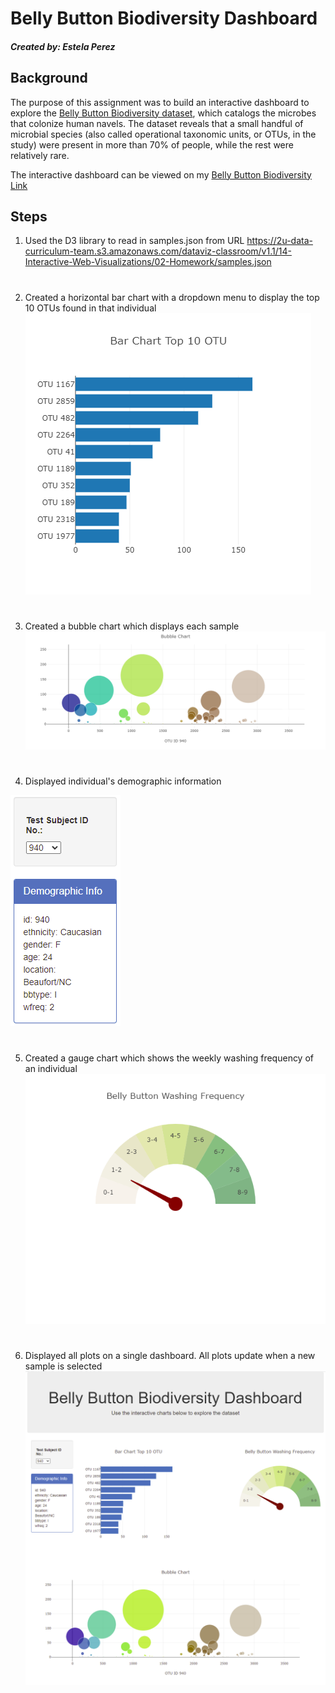 # Belly Button Biodiversity Dashboard


##### Created by: Estela Perez

##


## Background

The purpose of this assignment was to build an interactive dashboard to explore the [Belly Button Biodiversity dataset](http://robdunnlab.com/projects/belly-button-biodiversity/), which catalogs the microbes that colonize human navels.
The dataset reveals that a small handful of microbial species (also called operational taxonomic units, or OTUs, in the study) were present in more than 70% of people, while the rest were relatively rare.

The interactive dashboard can be viewed on my [Belly Button Biodiversity Link](https://eperez3181.github.io/Plot.ly-challenge/)

## Steps
1) Used the D3 library to read in samples.json from URL https://2u-data-curriculum-team.s3.amazonaws.com/dataviz-classroom/v1.1/14-Interactive-Web-Visualizations/02-Homework/samples.json
#
2) Created a horizontal bar chart with a dropdown menu to display the top 10 OTUs found in that individual
![alt text](images/barchart.png)
#
3) Created a bubble chart which displays each sample
![alt text](images/bubblechart.png)
#
4) Displayed individual's demographic information

![alt text](images/demographic_data.PNG)
#
5) Created a gauge chart which shows the weekly washing frequency of an individual
![alt text](images/gaugechart.png)
#
6) Displayed all plots on a single dashboard. All plots update when a new sample is selected
![alt text](images/dashboard.PNG)





  
